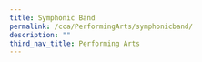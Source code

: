 ```yaml
---
title: Symphonic Band
permalink: /cca/PerformingArts/symphonicband/
description: ""
third_nav_title: Performing Arts
---
```


